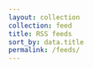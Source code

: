 ```yaml
---
layout: collection
collection: feed
title: RSS feeds
sort_by: data.title
permalink: /feeds/
---
```

